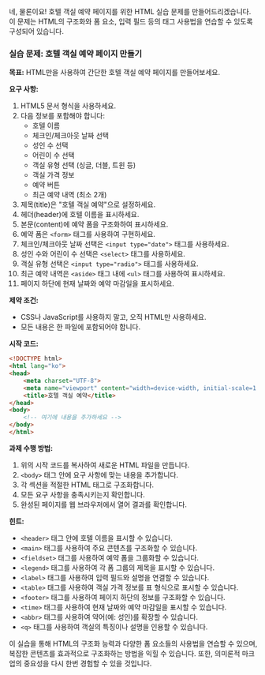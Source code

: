 네, 물론이요! 호텔 객실 예약 페이지를 위한 HTML 실습 문제를 만들어드리겠습니다. 이 문제는 HTML의 구조화와 폼 요소, 입력 필드 등의 태그 사용법을 연습할 수 있도록 구성되어 있습니다.

### 실습 문제: 호텔 객실 예약 페이지 만들기

**목표:**
HTML만을 사용하여 간단한 호텔 객실 예약 페이지를 만들어보세요.

**요구 사항:**

1. HTML5 문서 형식을 사용하세요.
2. 다음 정보를 포함해야 합니다:
   - 호텔 이름
   - 체크인/체크아웃 날짜 선택
   - 성인 수 선택
   - 어린이 수 선택
   - 객실 유형 선택 (싱글, 더블, 트윈 등)
   - 객실 가격 정보
   - 예약 버튼
   - 최근 예약 내역 (최소 2개)
3. 제목(title)은 "호텔 객실 예약"으로 설정하세요.
4. 헤더(header)에 호텔 이름을 표시하세요.
5. 본문(content)에 예약 폼을 구조화하여 표시하세요.
6. 예약 폼은 `<form>` 태그를 사용하여 구현하세요.
7. 체크인/체크아웃 날짜 선택은 `<input type="date">` 태그를 사용하세요.
8. 성인 수와 어린이 수 선택은 `<select>` 태그를 사용하세요.
9. 객실 유형 선택은 `<input type="radio">` 태그를 사용하세요.
10. 최근 예약 내역은 `<aside>` 태그 내에 `<ul>` 태그를 사용하여 표시하세요.
11. 페이지 하단에 현재 날짜와 예약 마감일을 표시하세요.

**제약 조건:**
- CSS나 JavaScript를 사용하지 말고, 오직 HTML만 사용하세요.
- 모든 내용은 한 파일에 포함되어야 합니다.

**시작 코드:**
```html
<!DOCTYPE html>
<html lang="ko">
<head>
    <meta charset="UTF-8">
    <meta name="viewport" content="width=device-width, initial-scale=1.0">
    <title>호텔 객실 예약</title>
</head>
<body>
    <!-- 여기에 내용을 추가하세요 -->
</body>
</html>
```

**과제 수행 방법:**
1. 위의 시작 코드를 복사하여 새로운 HTML 파일을 만듭니다.
2. `<body>` 태그 안에 요구 사항에 맞는 내용을 추가합니다.
3. 각 섹션을 적절한 HTML 태그로 구조화합니다.
4. 모든 요구 사항을 충족시키는지 확인합니다.
5. 완성된 페이지를 웹 브라우저에서 열어 결과를 확인합니다.

**힌트:**
- `<header>` 태그 안에 호텔 이름을 표시할 수 있습니다.
- `<main>` 태그를 사용하여 주요 콘텐츠를 구조화할 수 있습니다.
- `<fieldset>` 태그를 사용하여 예약 폼을 그룹화할 수 있습니다.
- `<legend>` 태그를 사용하여 각 폼 그룹의 제목을 표시할 수 있습니다.
- `<label>` 태그를 사용하여 입력 필드와 설명을 연결할 수 있습니다.
- `<table>` 태그를 사용하여 객실 가격 정보를 표 형식으로 표시할 수 있습니다.
- `<footer>` 태그를 사용하여 페이지 하단의 정보를 구조화할 수 있습니다.
- `<time>` 태그를 사용하여 현재 날짜와 예약 마감일을 표시할 수 있습니다.
- `<abbr>` 태그를 사용하여 약어(예: 성인)를 확장할 수 있습니다.
- `<q>` 태그를 사용하여 객실의 특징이나 설명을 인용할 수 있습니다.

이 실습을 통해 HTML의 구조화 능력과 다양한 폼 요소들의 사용법을 연습할 수 있으며, 복잡한 콘텐츠를 효과적으로 구조화하는 방법을 익힐 수 있습니다. 또한, 의미론적 마크업의 중요성을 다시 한번 경험할 수 있을 것입니다.